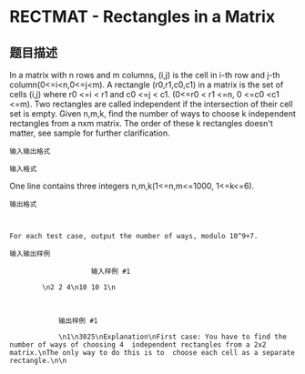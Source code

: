 # RECTMAT - Rectangles in a Matrix

## 题目描述

In a matrix with n rows and m columns, (i,j) is the cell in i-th row and j-th column(0<=i<n,0<=j<m). A rectangle (r0,r1,c0,c1) in a matrix is the set of cells (i,j) where r0 <=i < r1 and c0 <=j < c1. (0<=r0 < r1 <=n, 0 <=c0 <c1 <=m). Two rectangles are called independent if the intersection of their cell set is empty. Given n,m,k, find the number of ways to choose k independent rectangles from a nxm matrix. The order of these k rectangles doesn't matter, see sample for further clarification.

    输入输出格式

    输入格式

    

      

 One line contains three integers n,m,k(1<=n,m<=1000, 1<=k<=6).

    输出格式

    

    For each test case, output the number of ways, modulo 10^9+7.

    输入输出样例

                        输入样例 #1

            \n2 2 4\n10 10 1\n
```


            输出样例 #1

            \n1\n3025\nExplanation\nFirst case: You have to find the number of ways of choosing 4  independent rectangles from a 2x2 matrix.\nThe only way to do this is to  choose each cell as a separate rectangle.\n\n
```


            

    

    

<!--  -->


